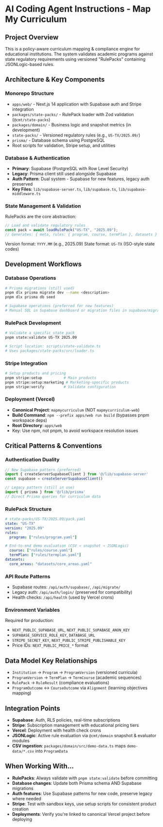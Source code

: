 # AI Coding Agent Instructions - Map My Curriculum

## Project Overview
This is a policy-aware curriculum mapping & compliance engine for educational institutions. The system validates academic programs against state regulatory requirements using versioned "RulePacks" containing JSONLogic-based rules.

## Architecture & Key Components

### Monorepo Structure
- `apps/web/` - Next.js 14 application with Supabase auth and Stripe integration
- `packages/state-packs/` - RulePack loader with Zod validation (`@cmt/state-packs`)
- `packages/domain/` - Business logic and snapshot metrics (in development)
- `state-packs/` - Versioned regulatory rules (e.g., `US-TX/2025.09/`)
- `prisma/` - Database schema using PostgreSQL
- Root scripts for validation, Stripe setup, and utilities

### Database & Authentication
- **Primary**: Supabase (PostgreSQL with Row Level Security)
- **Legacy**: Prisma client still used alongside Supabase
- **Auth Pattern**: Dual system - Supabase for new features, legacy auth preserved
- **Key Files**: `lib/supabase-server.ts`, `lib/supabase.ts`, `lib/supabase-middleware.ts`

### State Management & Validation
RulePacks are the core abstraction:
```typescript
// Load and validate regulatory rules
const pack = await loadRulePack("US-TX", "2025.09");
// Generates: { meta, rules: { program, course, termPlan }, datasets }
```

Version format: `YYYY.MM` (e.g., 2025.09)
State format: `US-TX` (ISO-style state codes)

## Development Workflows

### Database Operations
```bash
# Prisma migrations (still used)
pnpm dlx prisma migrate dev --name <description>
pnpm dlx prisma db seed

# Supabase operations (preferred for new features)
# Manual SQL in Supabase dashboard or migration files in supabase/migrations/
```

### RulePack Development
```bash
# Validate a specific state pack
pnpm state:validate US-TX 2025.09

# Script location: scripts/state-validate.ts
# Uses packages/state-packs/src/loader.ts
```

### Stripe Integration
```bash
# Setup products and pricing
pnpm stripe:setup          # Main products
pnpm stripe:setup:marketing # Marketing-specific products
pnpm stripe:verify         # Validate configuration
```

### Deployment (Vercel)
- **Canonical Project**: `mapmycurriculum` (NOT `mapmycurriculum-web`)
- **Build Command**: `npm --prefix apps/web run build` (bypasses pnpm workspace deps)
- **Root Directory**: `apps/web`
- Key: Use npm, not pnpm, to avoid workspace resolution issues

## Critical Patterns & Conventions

### Authentication Duality
```typescript
// New Supabase pattern (preferred)
import { createServerSupabaseClient } from '@/lib/supabase-server'
const supabase = createServerSupabaseClient()

// Legacy pattern (still in use)
import { prisma } from '@/lib/prisma'
// Direct Prisma queries for curriculum data
```

### RulePack Structure
```yaml
# state-packs/US-TX/2025.09/pack.yaml
state: "US-TX"
version: "2025.09"
rules:
  program: ["rules/program.yaml"]

# End-to-end demo evaluation (CSV → snapshot → JSONLogic)
  course: ["rules/course.yaml"] 
  termPlan: ["rules/termplan.yaml"]
datasets:
  core_areas: "datasets/core_areas.yaml"
```

### API Route Patterns
- Supabase routes: `/api/auth/supabase/`, `/api/migrate/`
- Legacy auth: `/api/auth/login/` (preserved for compatibility)
- Health checks: `/api/health` (used by Vercel crons)

### Environment Variables
Required for production:
- `NEXT_PUBLIC_SUPABASE_URL`, `NEXT_PUBLIC_SUPABASE_ANON_KEY`
- `SUPABASE_SERVICE_ROLE_KEY`, `DATABASE_URL`
- `STRIPE_SECRET_KEY`, `NEXT_PUBLIC_STRIPE_PUBLISHABLE_KEY`
- Price IDs: `NEXT_PUBLIC_PRICE_*` format

## Data Model Key Relationships
- `Institution` → `Program` → `ProgramVersion` (versioned curricula)
- `ProgramVersion` → `TermPlan` → `TermCourse` (academic sequences)
- `RulePack` → `RuleResult` (compliance evaluations)
- `ProgramOutcome` ↔ `CourseOutcome` via `Alignment` (learning objectives mapping)

## Integration Points
- **Supabase**: Auth, RLS policies, real-time subscriptions
- **Stripe**: Subscription management with educational pricing tiers
- **Vercel**: Deployment with health check crons
- **JSONLogic**: Active rule evaluation via `@cmt/domain` snapshot & evaluator modules
- **CSV ingestion**: `packages/domain/src/demo-data.ts` maps `demo-data/*.csv` into `ProgramData`

## When Working With...
- **RulePacks**: Always validate with `pnpm state:validate` before committing
- **Database changes**: Update both Prisma schema AND Supabase migrations
- **Auth features**: Use Supabase patterns for new code, preserve legacy where needed
- **Stripe**: Test with sandbox keys, use setup scripts for consistent product creation
- **Deployments**: Verify you're linked to canonical Vercel project before deploying
